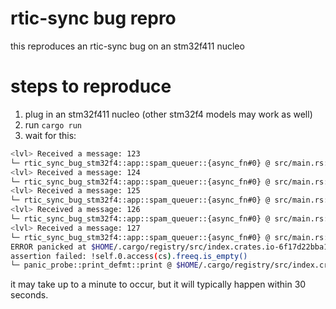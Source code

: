 # rtic-sync bug repro

this reproduces an rtic-sync bug on an stm32f411 nucleo

# steps to reproduce

1. plug in an stm32f411 nucleo (other stm32f4 models may work as well)
2. run `cargo run`
3. wait for this:

```bash
<lvl> Received a message: 123
└─ rtic_sync_bug_stm32f4::app::spam_queuer::{async_fn#0} @ src/main.rs:119 
<lvl> Received a message: 124
└─ rtic_sync_bug_stm32f4::app::spam_queuer::{async_fn#0} @ src/main.rs:119 
<lvl> Received a message: 125
└─ rtic_sync_bug_stm32f4::app::spam_queuer::{async_fn#0} @ src/main.rs:119 
<lvl> Received a message: 126
└─ rtic_sync_bug_stm32f4::app::spam_queuer::{async_fn#0} @ src/main.rs:119 
<lvl> Received a message: 127
└─ rtic_sync_bug_stm32f4::app::spam_queuer::{async_fn#0} @ src/main.rs:119 
ERROR panicked at $HOME/.cargo/registry/src/index.crates.io-6f17d22bba15001f/rtic-sync-1.3.0/src/channel.rs:315:17:
assertion failed: !self.0.access(cs).freeq.is_empty()
└─ panic_probe::print_defmt::print @ $HOME/.cargo/registry/src/index.crates.io-6f17d22bba15001f/panic-probe-0.3.2/src/lib.rs:104 
```

it may take up to a minute to occur, but it will typically happen within 30 seconds.